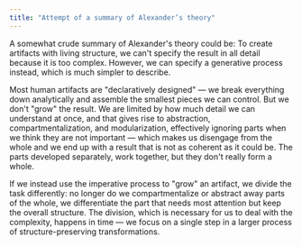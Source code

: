 ```yaml
---
title: "Attempt of a summary of Alexander’s theory"
---
```


A somewhat crude summary of Alexander's theory could be: To create artifacts with living structure, we can't specify the result in all detail because it is too complex. However, we can specify a generative process instead, which is much simpler to describe.

Most human artifacts are "declaratively designed" — we break everything down analytically and assemble the smallest pieces we can control. But we don't "grow" the result. We are limited by how much detail we can understand at once, and that gives rise to abstraction, compartmentalization, and modularization, effectively ignoring parts when we think they are not important — which makes us disengage from the whole and we end up with a result that is not as coherent as it could be. The parts developed separately, work together, but they don't really form a whole.

If we instead use the imperative process to "grow" an artifact, we divide the task differently: no longer do we compartmentalize or abstract away parts of the whole, we differentiate the part that needs most attention but keep the overall structure. The division, which is necessary for us to deal with the complexity, happens in time — we focus on a single step in a larger process of structure-preserving transformations.